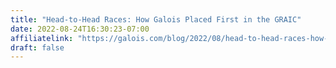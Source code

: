 ```yaml
---
title: "Head-to-Head Races: How Galois Placed First in the GRAIC"
date: 2022-08-24T16:30:23-07:00
affiliatelink: "https://galois.com/blog/2022/08/head-to-head-races-how-galois-placed-first-in-the-graic/"
draft: false
---
```


